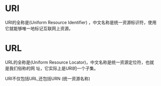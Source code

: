# URI
URI的全称是(Uniform Resource Identifier) ，中文名称是统一资源标识符，使用它就能够唯一地标记互联网上资源。

# URL
URL的全称是(Uniform Resource Locator)，中文名称是统一资源定位符，也就是我们俗称的网
址，它实际上是URI的一个子集。

URI不仅包括URL,还包括URN (统一资源名称)